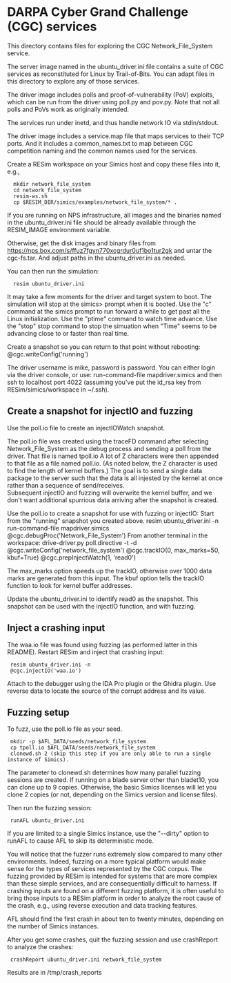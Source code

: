 # DARPA Cyber Grand Challenge (CGC) services

This directory contains files for exploring the CGC Network\_File\_System
service.  

The server image named in the ubuntu\_driver.ini file contains
a suite of CGC services as reconstituted for Linux by Trail-of-Bits.  You can
adapt files in this directory to explore any of those services.

The driver image includes polls and proof-of-vulnerability (PoV) exploits, which can
be run from the driver using poll.py and pov.py.  Note that not all
polls and PoVs work as originally intended.  

The services run under inetd, and thus handle network IO via stdin/stdout.

The driver image includes a service.map file that maps services to their TCP ports.
And it includes a common\_names.txt to map between CGC competition naming and 
the common names used for the services.

Create a RESim workspace on your Simics host and copy these files into it, e.g.,

      mkdir network_file_system
      cd network_file_system
      resim-ws.sh
      cp $RESIM_DIR/simics/examples/network_file_system/* . 
   
If you are running on NPS infrastructure, all images and the binaries named in the
ubuntu\_driver.ini file should be already available through the RESIM\_IMAGE
environment variable.

Otherwise, get the disk images and binary files from 
    https://nps.box.com/s/ffuz7fgyn770xcgrdur0uf1bo1tur2gk
and untar the cgc-fs.tar.
And adjust paths in the ubuntu\_driver.ini as needed.

You can then run the simulation:

      resim ubuntu_driver.ini

It may take a few moments for the driver and target system to boot.
The simulation will stop at the simics> prompt when it is booted.
Use the "c" command at the simics prompt to run forward a while to get
past all the Linux initialization.  Use the "ptime" command to watch time
advance.  Use the "stop" stop command to stop the simuation when "Time"
seems to be advancing close to or faster than real time.

Create a snapshot so you can return to that point without rebooting:
    @cgc.writeConfig('running')

The driver username is mike, password is password.
You can either login via the driver console, or use:
       run-command-file mapdriver.simics
and then ssh to localhost port 4022 (assuming you've put the id\_rsa key 
from RESim/simics/workspace in ~/.ssh).

## Create a snapshot for injectIO and fuzzing
Use the poll.io file to create an injectIOWatch snapshot.

The poll.io file was created using the traceFD command after selecting 
Network\_File\_System as the debug process and sending a poll from the driver.
That file is named tpoll.io
A lot of Z characters were then appended to that file as a file named 
poll.io.  (As noted below, the Z character is used to find the length of kernel buffers.)
The goal is to send a single data package to the server such that the data
is all injested by the kernel at once rather than a sequence of send/receives.  
Subsequent injectIO and fuzzing will overwrite the kernel buffer, and we don't 
want additional spurrious data arriving after the snapshot is created.

Use the poll.io to create a snapshot for use with fuzzing or injectIO:
    Start from the "running" snapshot you created above.
    resim ubuntu_driver.ini -n
    run-command-file mapdriver.simics
    @cgc.debugProc('Network_File_System')
    From another terminal in the workspace:
      drive-driver.py poll.directive -t -d
    @cgc.writeConfig('network_file_system')
    @cgc.trackIO(0, max_marks=50, kbuf=True)
    @cgc.prepInjectWatch(1, 'read0')

The max\_marks option speeds up the trackIO, otherwise over 1000 data marks are generated from this input.
The kbuf option tells the trackIO function to look for kernel buffer addresses.

Update the ubuntu\_driver.ini to identify read0 as the snapshot.
This snapshot can be used with the injectIO function, and with fuzzing.

## Inject a crashing input
The waa.io file was found using fuzzing (as performed latter in this README).
Restart RESim and inject that crashing input:

     resim ubuntu_driver.ini -n
     @cgc.injectIO('waa.io')
   
Attach to the debugger using the IDA Pro plugin or the Ghidra plugin.
Use reverse data to locate the source of the corrupt address and its value.

## Fuzzing setup
To fuzz, use the poll.io file as your seed.

     mkdir -p $AFL_DATA/seeds/network_file_system
     cp tpoll.io $AFL_DATA/seeds/network_file_system
     clonewd.sh 2 (skip this step if you are only able to run a single instance of Simics).
   
The parameter to clonewd.sh determines how many parallel fuzzing sessions are created.
If running on a blade server other than bladet10, you can clone up to 9 copies.
Otherwise, the basic Simics licenses will let you clone 2 copies (or not, depending on the
Simics version and license files).

Then run the fuzzing session:

     runAFL ubuntu_driver.ini

If you are limited to a single Simics instance, use the "--dirty" option to runAFL
to cause AFL to skip its deterministic mode.

You will notice that the fuzzer runs extremely slow compared to many other environments.
Indeed, fuzzing on a more typical platform would make sense for the types of services 
represented by the CGC corpus.  The fuzzing provided by RESim is intended for systems that
are more complex than these simple services, and are consequentially difficult to harness.
If crashing inputs are found on a different fuzzing platform, it is often useful to bring
those inputs to a RESim platform in order to analyze the root cause of the crash,
e.g., using reverse execution and data tracking features.

AFL should find the first crash in about ten to twenty minutes, depending on the
number of Simics instances.
 
After you get some crashes, quit the fuzzing session and use crashReport to
analyze the crashes:

     crashReport ubuntu_driver.ini network_file_system

Results are in /tmp/crash\_reports
